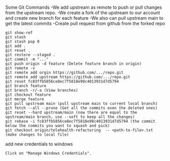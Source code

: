 Some Git Commands
-We add upstream as remote to push or pull changes from the upstream repo.
-We create a fork of the upstream to our account and create new branch for each feature
-We also can pull upstream main to get the latest commits
-Create pull request from github from the forked repo
```
git show-ref
git stash 
git stash pop 0
git add .
git reset .
git restore --staged .
git commit -m "..."
git push origin -d feature (Delete feature branch in origin)
git remote -v
git remote add orgin https://github.com/.../repo.git
git remote add upstream https://github.com/.../repo.git
git reset fc83ffb5856ce8ec7f5818e98c4013931d7d5794
git branch feature
git branch -r/-a (View branches)
git checkout feature
git merge feature 
git pull upstream main (pull upstream main to current local branch)
git fetch --all --prune (Get all the commits even the deleted ones)
git reset --hard upstream/main (now there are equal to the upstream/main branch, use --soft to keep all the changes) 
git rebase -i fc83ffb5856ce8ec7f5818e98c4013931d7d5794 (the commit below the commits you want to squash and pick)
git checkout origin/telehealth-refactoring  -- <path-to-file>.txt (make changes to local file)
```


add new credentials to windows
```
Click on "Manage Windows Credentials".
```
